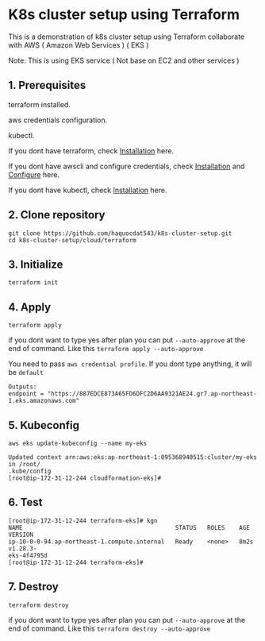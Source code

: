 # K8s cluster setup using Terraform
This is a demonstration of k8s cluster setup using Terraform collaborate with AWS ( Amazon Web Services ) ( EKS )

Note: This is using EKS service ( Not base on EC2 and other services )
## 1. Prerequisites
terraform installed.

aws credentials configuration.

kubectl.

If you dont have terraform, check [Installation](https://developer.hashicorp.com/terraform/tutorials/aws-get-started/install-cli) here.

If you dont have awscli and configure credentials, check [Installation](https://docs.aws.amazon.com/cli/latest/userguide/getting-started-install.html) and [Configure](https://docs.aws.amazon.com/cli/latest/reference/configure/) here.

If you dont have kubectl, check [Installation](https://kubernetes.io/docs/tasks/tools/install-kubectl-linux/) here.
## 2. Clone repository
```
git clone https://github.com/haquocdat543/k8s-cluster-setup.git
cd k8s-cluster-setup/cloud/terraform
```

## 3. Initialize
```
terraform init
```
## 4. Apply
```
terraform apply
```
if you dont want to type yes after plan you can put `--auto-approve` at the end of command. Like this `terraform apply --auto-approve`

You need to pass `aws credential profile`. If you dont type anything, it will be `default`

```
Outputs:
endpoint = "https://887EDCE873A65FD6DFC2D6AA9321AE24.gr7.ap-northeast-1.eks.amazonaws.com"
```
## 5. Kubeconfig
```
aws eks update-kubeconfig --name my-eks
```
```
Updated context arn:aws:eks:ap-northeast-1:095368940515:cluster/my-eks in /root/
.kube/config
[root@ip-172-31-12-244 cloudformation-eks]#
```
## 6. Test
```
[root@ip-172-31-12-244 terraform-eks]# kgn
NAME                                           STATUS   ROLES    AGE    VERSION
ip-10-0-0-94.ap-northeast-1.compute.internal   Ready    <none>   8m2s   v1.28.3-
eks-4f4795d
[root@ip-172-31-12-244 terraform-eks]#
```
## 7. Destroy
```
terraform destroy
```
if you dont want to type yes after plan you can put `--auto-approve` at the end of command. Like this `terraform destroy --auto-approve`

